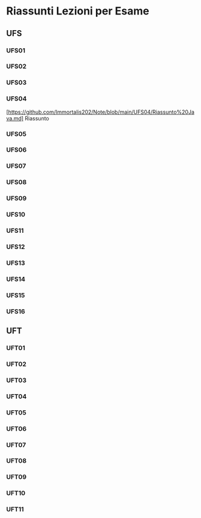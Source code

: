 # Riassunti Lezioni per Esame
## UFS
### UFS01
### UFS02
### UFS03
### UFS04
[https://github.com/Immortalis202/Note/blob/main/UFS04/Riassunto%20Java.md] Riassunto
### UFS05
### UFS06
### UFS07
### UFS08
### UFS09
### UFS10
### UFS11
### UFS12
### UFS13
### UFS14
### UFS15
### UFS16

## UFT
### UFT01
### UFT02
### UFT03
### UFT04
### UFT05
### UFT06
### UFT07
### UFT08
### UFT09
### UFT10
### UFT11

